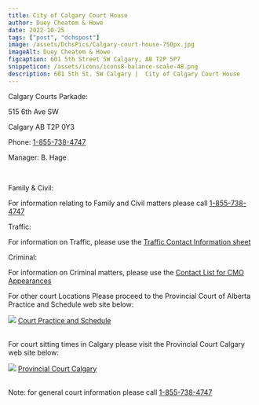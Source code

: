 ```yaml
---
title: City of Calgary Court House
author: Duey Cheatem & Howe
date: 2022-10-25
tags: ["post", "dchspost"]
image: /assets/DchsPics/Calgary-court-house-750px.jpg
imageAlt: Duey Cheatem & Howe
figcaption: 601 5th Street SW Calgary, AB T2P 5P7
snippeticon: /assets/icons/icons8-balance-scale-48.png
description: 601 5th St. SW Calgary |  City of Calgary Court House
---
```


<p class="subHeader">
Calgary Courts Parkade:
</p>
515 6th Ave SW

Calgary AB T2P 0Y3

Phone: <a href="tel:1-855-738-4747">1-855-738-4747</a>

Manager: B. Hage 

<br>
<p class="subHeader">Family & Civil:</p>
For information relating to Family and Civil matters please call <a href="tel:1-855-738-4747"> 1-855-738-4747</a>
<p class="subHeader">Traffic:</p>
For information on Traffic, please use the <a href="https://albertacourts.ca/docs/default-source/pc/traffic-contact-information.pdf?sfvrsn=8e929580_10" target="_blank"> Traffic Contact Information sheet</a>
<p class="subHeader">Criminal:</p>
For information on Criminal matters, please use the <a href="https://albertacourts.ca/docs/default-source/pc/provincial-court-contact-list-for-cmo-appearances.pdf?sfvrsn=12469580_49" target="_blank"> Contact List for CMO Appearances</a>


<div class="post__link">
<p>
For other court Locations Please proceed to the Provincial Court of Alberta Practice and Schedule web site below:
</p>
<img src="/assets/DchsPics/thumb-provincial.jpg">
<a href="https://albertacourts.ca/pc/court-practice-and-schedules/Contact" target="_blank">Court Practice and Schedule</a>
</div>
<br>

<div class="post__link">
<p>
For court sitting times in Calgary please visit the Provincial Court Calgary web site below:
</p>
  <img src="/assets/DchsPics/thumb-provincial.jpg" />
  <a href="https://albertacourts.ca/pc/court-practice-and-schedules/locations-map/location-detail/calgary" target="_blank">Provincial Court Calgary</a>
</div>
<br>
<p>
Note: for general court information please call <a href="tel:1-855-738-4747">1-855-738-4747</a>
</p>